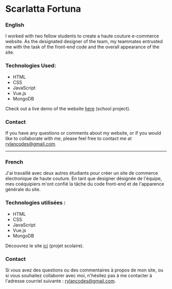 # Scarlatta Fortuna
### English

I worked with two fellow students to create a haute couture e-commerce website. As the designated designer of the team, my teammates entrusted me with the task of the front-end code and the overall appearance of the site.

### Technologies Used:
- HTML
- CSS
- JavaScript
- Vue.js
- MongoDB

Check out a live demo of the website [here](https://scarlatta-fortuna.onrender.com) (school project).

### Contact
If you have any questions or comments about my website, or if you would like to collaborate with me, please feel free to contact me at rylancodes@gmail.com.

---
### French

J'ai travaillé avec deux autres étudiants pour créer un site de commerce électronique de haute couture. En tant que designer désignée de l'équipe, mes coéquipiers m'ont confié la tâche du code front-end et de l'apparence générale du site.

### Technologies utilisées :
- HTML
- CSS
- JavaScript
- Vue.js
- MongoDB

Découvrez le site [ici](https://scarlatta-fortuna.onrender.com) (projet scolaire).

### Contact
Si vous avez des questions ou des commentaires à propos de mon site, ou si vous souhaitez collaborer avec moi, n'hésitez pas à me contacter à l'adresse courriel suivante : rylancodes@gmail.com.
